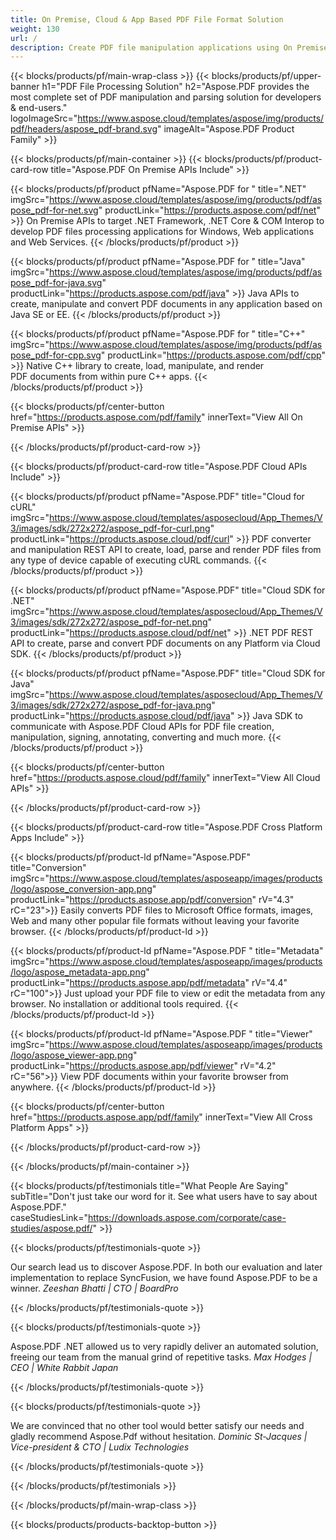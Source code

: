 ```yaml
---
title: On Premise, Cloud & App Based PDF File Format Solution 
weight: 130
url: /
description: Create PDF file manipulation applications using On Premise or Cloud APIs, or simply use cross-platform apps to view compare inspect or convert PDF files.
---
```


{{< blocks/products/pf/main-wrap-class >}}
{{< blocks/products/pf/upper-banner h1="PDF File Processing Solution" h2="Aspose.PDF provides the most complete set of PDF manipulation and parsing solution for developers & end-users." logoImageSrc="https://www.aspose.cloud/templates/aspose/img/products/pdf/headers/aspose_pdf-brand.svg" imageAlt="Aspose.PDF Product Family" >}}

{{< blocks/products/pf/main-container >}}
{{< blocks/products/pf/product-card-row title="Aspose.PDF On Premise APIs Include" >}}

{{< blocks/products/pf/product pfName="Aspose.PDF for " title=".NET" imgSrc="https://www.aspose.cloud/templates/aspose/img/products/pdf/aspose_pdf-for-net.svg" productLink="https://products.aspose.com/pdf/net" >}}
On Premise APIs to target .NET Framework, .NET Core & COM Interop to develop PDF files processing applications for Windows, Web applications and Web Services.
{{< /blocks/products/pf/product >}}

{{< blocks/products/pf/product pfName="Aspose.PDF for " title="Java" imgSrc="https://www.aspose.cloud/templates/aspose/img/products/pdf/aspose_pdf-for-java.svg" productLink="https://products.aspose.com/pdf/java" >}}
Java APIs to create, manipulate and convert PDF documents in any application based on Java SE or EE.
{{< /blocks/products/pf/product >}}

{{< blocks/products/pf/product pfName="Aspose.PDF for " title="C++" imgSrc="https://www.aspose.cloud/templates/aspose/img/products/pdf/aspose_pdf-for-cpp.svg" productLink="https://products.aspose.com/pdf/cpp" >}}
Native C++ library to create, load, manipulate, and render PDF documents from within pure C++ apps.
{{< /blocks/products/pf/product >}}

{{< blocks/products/pf/center-button href="https://products.aspose.com/pdf/family" innerText="View All On Premise APIs" >}}

{{< /blocks/products/pf/product-card-row >}}

{{< blocks/products/pf/product-card-row title="Aspose.PDF Cloud APIs Include" >}}

{{< blocks/products/pf/product pfName="Aspose.PDF" title="Cloud for cURL" imgSrc="https://www.aspose.cloud/templates/asposecloud/App_Themes/V3/images/sdk/272x272/aspose_pdf-for-curl.png" productLink="https://products.aspose.cloud/pdf/curl" >}}
PDF converter and manipulation REST API to create, load, parse and render PDF files from any type of device capable of executing cURL commands.
{{< /blocks/products/pf/product >}}

{{< blocks/products/pf/product pfName="Aspose.PDF" title="Cloud SDK for .NET" imgSrc="https://www.aspose.cloud/templates/asposecloud/App_Themes/V3/images/sdk/272x272/aspose_pdf-for-net.png" productLink="https://products.aspose.cloud/pdf/net" >}}
.NET PDF REST API to create, parse and convert PDF documents on any Platform via Cloud SDK.
{{< /blocks/products/pf/product >}}

{{< blocks/products/pf/product pfName="Aspose.PDF" title="Cloud SDK for Java" imgSrc="https://www.aspose.cloud/templates/asposecloud/App_Themes/V3/images/sdk/272x272/aspose_pdf-for-java.png" productLink="https://products.aspose.cloud/pdf/java" >}}
 Java SDK to communicate with Aspose.PDF Cloud APIs for PDF file creation, manipulation, signing, annotating, converting and much more.
{{< /blocks/products/pf/product >}}

{{< blocks/products/pf/center-button href="https://products.aspose.cloud/pdf/family" innerText="View All Cloud APIs" >}}

{{< /blocks/products/pf/product-card-row >}}

{{< blocks/products/pf/product-card-row title="Aspose.PDF Cross Platform Apps Include" >}}

{{< blocks/products/pf/product-ld pfName="Aspose.PDF" title="Conversion" imgSrc="https://www.aspose.cloud/templates/asposeapp/images/products/logo/aspose_conversion-app.png" productLink="https://products.aspose.app/pdf/conversion" rV="4.3" rC="23">}}
Easily converts PDF files to Microsoft Office formats, images, Web and many other popular file formats without leaving your favorite browser.
{{< /blocks/products/pf/product-ld >}}

{{< blocks/products/pf/product-ld pfName="Aspose.PDF " title="Metadata" imgSrc="https://www.aspose.cloud/templates/asposeapp/images/products/logo/aspose_metadata-app.png" productLink="https://products.aspose.app/pdf/metadata" rV="4.4" rC="100">}}
Just upload your PDF file to view or edit the metadata from any browser. No installation or additional tools required.
{{< /blocks/products/pf/product-ld >}}

{{< blocks/products/pf/product-ld pfName="Aspose.PDF " title="Viewer" imgSrc="https://www.aspose.cloud/templates/asposeapp/images/products/logo/aspose_viewer-app.png" productLink="https://products.aspose.app/pdf/viewer" rV="4.2" rC="56">}}
View PDF documents within your favorite browser from anywhere.
{{< /blocks/products/pf/product-ld >}}

{{< blocks/products/pf/center-button href="https://products.aspose.app/pdf/family" innerText="View All Cross Platform Apps" >}}

{{< /blocks/products/pf/product-card-row >}}

{{< /blocks/products/pf/main-container >}}

{{< blocks/products/pf/testimonials title="What People Are Saying" subTitle="Don't just take our word for it. See what users have to say about Aspose.PDF." caseStudiesLink="https://downloads.aspose.com/corporate/case-studies/aspose.pdf/" >}}

{{< blocks/products/pf/testimonials-quote >}}
<p class="first">
 Our search lead us to discover Aspose.PDF. In both our evaluation and later implementation to replace SyncFusion, we have found Aspose.PDF to be a winner.
 <em>
  Zeeshan Bhatti | CTO | BoardPro
 </em>
</p>

{{< /blocks/products/pf/testimonials-quote >}}

{{< blocks/products/pf/testimonials-quote >}}
<p class="second">
 Aspose.PDF .NET allowed us to very rapidly deliver an automated solution, freeing our team from the manual grind of repetitive tasks.
 <em>
  Max Hodges | CEO | White Rabbit Japan
 </em>
</p>

{{< /blocks/products/pf/testimonials-quote >}}

{{< blocks/products/pf/testimonials-quote >}}
<p class="third">
 We are convinced that no other tool would better satisfy our needs and gladly recommend Aspose.Pdf without hesitation.
 <em>
  Dominic St-Jacques | Vice-president &amp; CTO | Ludix Technologies
 </em>
</p>

{{< /blocks/products/pf/testimonials-quote >}}

{{< /blocks/products/pf/testimonials >}}

{{< /blocks/products/pf/main-wrap-class >}}

{{< blocks/products/products-backtop-button >}}